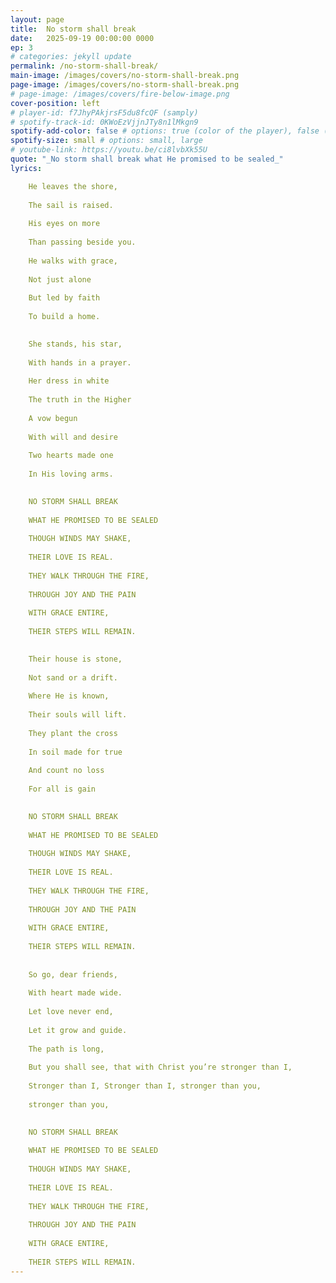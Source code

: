```yaml
---
layout: page
title:  No storm shall break
date:   2025-09-19 00:00:00 0000
ep: 3
# categories: jekyll update
permalink: /no-storm-shall-break/
main-image: /images/covers/no-storm-shall-break.png
page-image: /images/covers/no-storm-shall-break.png
# page-image: /images/covers/fire-below-image.png
cover-position: left
# player-id: f7JhyPAkjrsF5du8fcQF (samply)
# spotify-track-id: 0KWoEzVjjnJTy8n1lMkgn9
spotify-add-color: false # options: true (color of the player), false (greyish)
spotify-size: small # options: small, large
# youtube-link: https://youtu.be/ci8lvbXk55U
quote: "_No storm shall break what He promised to be sealed_"
lyrics:

    He leaves the shore,
    
    The sail is raised.
    
    His eyes on more
    
    Than passing beside you.
    
    He walks with grace,
    
    Not just alone
    
    But led by faith
    
    To build a home.

    
    She stands, his star,
    
    With hands in a prayer.
    
    Her dress in white
    
    The truth in the Higher
    
    A vow begun
    
    With will and desire
    
    Two hearts made one
    
    In His loving arms.

    
    NO STORM SHALL BREAK
    
    WHAT HE PROMISED TO BE SEALED 
    
    THOUGH WINDS MAY SHAKE,
    
    THEIR LOVE IS REAL.
    
    THEY WALK THROUGH THE FIRE,
    
    THROUGH JOY AND THE PAIN 
    
    WITH GRACE ENTIRE,
    
    THEIR STEPS WILL REMAIN.

    
    Their house is stone,
    
    Not sand or a drift.
    
    Where He is known,
    
    Their souls will lift.
    
    They plant the cross
    
    In soil made for true 
    
    And count no loss
    
    For all is gain

    
    NO STORM SHALL BREAK
    
    WHAT HE PROMISED TO BE SEALED 
    
    THOUGH WINDS MAY SHAKE,
    
    THEIR LOVE IS REAL.
    
    THEY WALK THROUGH THE FIRE,
    
    THROUGH JOY AND THE PAIN 
    
    WITH GRACE ENTIRE,
    
    THEIR STEPS WILL REMAIN.
    
    
    So go, dear friends,
    
    With heart made wide.
    
    Let love never end,
    
    Let it grow and guide.
    
    The path is long,
    
    But you shall see, that with Christ you’re stronger than I,
    
    Stronger than I, Stronger than I, stronger than you, 
    
    stronger than you, 

    
    NO STORM SHALL BREAK
    
    WHAT HE PROMISED TO BE SEALED 
    
    THOUGH WINDS MAY SHAKE,
    
    THEIR LOVE IS REAL.
    
    THEY WALK THROUGH THE FIRE,
    
    THROUGH JOY AND THE PAIN 
    
    WITH GRACE ENTIRE,
    
    THEIR STEPS WILL REMAIN.
---
```


